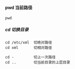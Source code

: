 #### pwd 当前路径
`pwd`

##### cd 切换目录
```
cd /etc/xml  切绝对路径
cd xml       切相对路径

cd -         切上一次路径
cd ..        切当前目录的上层目录 
```
